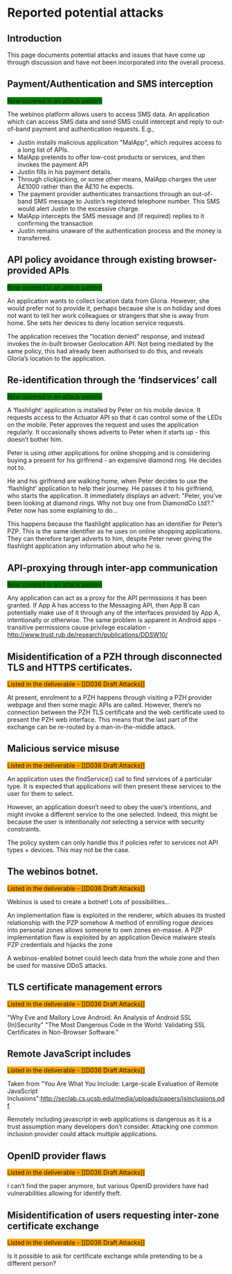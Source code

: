 Reported potential attacks
==========================

Introduction
------------

This page documents potential attacks and issues that have come up through discussion and have not been incorporated into the overall process.

Payment/Authentication and SMS interception
-------------------------------------------

<span style="background:green">Now covered in an attack pattern</span>

The webinos platform allows users to access SMS data. An application which can access SMS data and send SMS could intercept and reply to out-of-band payment and authentication requests. E.g.,

-   Justin installs malicious application "MalApp", which requires access to a long list of APIs.
-   MalApp pretends to offer low-cost products or services, and then invokes the payment API
-   Justin fills in his payment details.
-   Through clickjacking, or some other means, MalApp charges the user Â£1000 rather than the Â£10 he expects.
-   The payment provider authenticates transactions through an out-of-band SMS message to Justin’s registered telephone number. This SMS would alert Justin to the excessive charge.
-   MalApp intercepts the SMS message and (if required) replies to it confirming the transaction
-   Justin remains unaware of the authentication process and the money is transferred.

API policy avoidance through existing browser-provided APIs
-----------------------------------------------------------

<span style="background:green">Now covered in an attack pattern</span>

An application wants to collect location data from Gloria. However, she would prefer not to provide it, perhaps because she is on holiday and does not want to tell her work colleagues or strangers that she is away from home. She sets her devices to deny location service requests.

The application receives the "location denied" response, and instead invokes the in-built browser Geolocation API. Not being mediated by the same policy, this had already been authorised to do this, and reveals Gloria’s location to the application.

Re-identification through the ‘findservices’ call
-------------------------------------------------

<span style="background:green">Now covered in an attack pattern</span>

A ‘flashlight’ application is installed by Peter on his mobile device. It requests access to the Actuator API so that it can control some of the LEDs on the mobile. Peter approves the request and uses the application regularly. It occasionally shows adverts to Peter when it starts up - this doesn’t bother him.

Peter is using other applications for online shopping and is considering buying a present for his girlfriend - an expensive diamond ring. He decides not to.

He and his girlfriend are walking home, when Peter decides to use the ‘flashlight’ application to help their journey. He passes it to his girlfriend, who starts the application. It immediately displays an advert: "Peter, you’ve been looking at diamond rings. Why not buy one from DiamondCo Ltd?." Peter now has some explaining to do…

This happens because the flashlight application has an identifier for Peter’s PZP. This is the same identifier as he uses on online shopping applications. They can therefore target adverts to him, despite Peter never giving the flashlight application any information about who he is.

API-proxying through inter-app communication
--------------------------------------------

<span style="background:green">Now covered in an attack pattern</span>

Any application can act as a proxy for the API permissions it has been granted. If App A has access to the Messaging API, then App B can potentially make use of it through any of the interfaces provided by App A, intentionally or otherwise. The same problem is apparent in Android apps - transitive permissions cause privilege escalation - http://www.trust.rub.de/research/publications/DDSW10/

Misidentification of a PZH through disconnected TLS and HTTPS certificates.
---------------------------------------------------------------------------

<span style="background:orange">Listed in the deliverable - [[D036 Draft Attacks]]</span>

At present, enrolment to a PZH happens through visiting a PZH provider webpage and then some magic APIs are called. However, there’s no connection between the PZH TLS certificate and the web certificate used to present the PZH web interface. This means that the last part of the exchange can be re-routed by a man-in-the-middle attack.

Malicious service misuse
------------------------

<span style="background:orange">Listed in the deliverable - [[D036 Draft Attacks]]</span>

An application uses the findService() call to find services of a particular type. It is expected that applications will then present these services to the user for them to select.

However, an application doesn’t need to obey the user’s intentions, and might invoke a different service to the one selected. Indeed, this might be because the user is intentionally _not_ selecting a service with security constraints.

The policy system can only handle this if policies refer to services not API types + devices. This may not be the case.

The webinos botnet.
-------------------

<span style="background:orange">Listed in the deliverable - [[D036 Draft Attacks]]</span>

Webinos is used to create a botnet! Lots of possibilities…

An implementation flaw is exploited in the renderer, which abuses its trusted relationship with the PZP somehow
A method of enrolling rogue devices into personal zones allows someone to own zones en-masse.
A PZP implementation flaw is exploited by an application
Device malware steals PZP credentials and hijacks the zone

A webinos-enabled botnet could leech data from the whole zone and then be used for massive DDoS attacks.

TLS certificate management errors
---------------------------------

<span style="background:orange">Listed in the deliverable - [[D036 Draft Attacks]]</span>

"Why Eve and Mallory Love Android: An Analysis of Android SSL (In)Security"
"The Most Dangerous Code in the World: Validating SSL Certificates in Non-Browser Software."

Remote JavaScript includes
--------------------------

<span style="background:orange">Listed in the deliverable - [[D036 Draft Attacks]]</span>

Taken from "You Are What You Include: Large-scale Evaluation of Remote JavaScript Inclusions":http://seclab.cs.ucsb.edu/media/uploads/papers/jsinclusions.pdf

Remotely including javascript in web applications is dangerous as it is a trust assumption many developers don’t consider. Attacking one common inclusion provider could attack multiple applications.

OpenID provider flaws
---------------------

<span style="background:orange">Listed in the deliverable - [[D036 Draft Attacks]]</span>

I can’t find the paper anymore, but various OpenID providers have had vulnerabilities allowing for identify theft.

Misidentification of users requesting inter-zone certificate exchange
---------------------------------------------------------------------

<span style="background:orange">Listed in the deliverable - [[D036 Draft Attacks]]</span>

Is it possible to ask for certificate exchange while pretending to be a different person?

